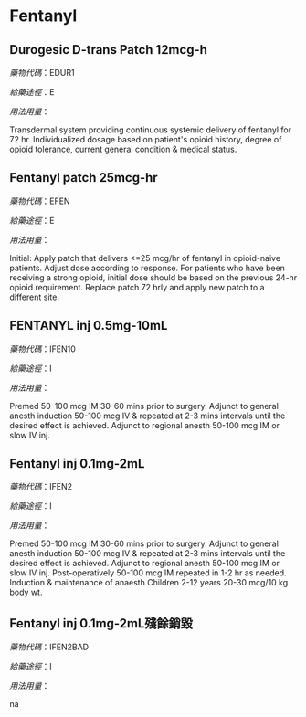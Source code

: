 # Fentanyl

## Durogesic D-trans Patch 12mcg-h

*藥物代碼*：EDUR1

*給藥途徑*：E

*用法用量*：

Transdermal system providing continuous systemic delivery of fentanyl for 72 hr. Individualized dosage based on patient's opioid history, degree of opioid tolerance, current general condition & medical status.

## Fentanyl patch 25mcg-hr

*藥物代碼*：EFEN

*給藥途徑*：E

*用法用量*：

Initial: Apply patch that delivers <=25 mcg/hr of fentanyl in opioid-naive patients. Adjust dose according to response. For patients who have been receiving a strong opioid, initial dose should be based on the previous 24-hr opioid requirement. Replace patch 72 hrly and apply new patch to a different site.

## FENTANYL inj 0.5mg-10mL

*藥物代碼*：IFEN10

*給藥途徑*：I

*用法用量*：

Premed 50-100 mcg IM 30-60 mins prior to surgery. 
Adjunct to general anesth induction 50-100 mcg IV & repeated at 2-3 mins intervals until the desired effect is achieved. 
Adjunct to regional anesth 50-100 mcg IM or slow IV inj. 

## Fentanyl inj 0.1mg-2mL

*藥物代碼*：IFEN2

*給藥途徑*：I

*用法用量*：

Premed 50-100 mcg IM 30-60 mins prior to surgery. 
Adjunct to general anesth induction 50-100 mcg IV & repeated at 2-3 mins intervals until the desired effect is achieved. 
Adjunct to regional anesth 50-100 mcg IM or slow IV inj. 
Post-operatively 50-100 mcg IM repeated in 1-2 hr as needed. 
Induction & maintenance of anaesth Children 2-12 years 20-30 mcg/10 kg body wt.

## Fentanyl inj 0.1mg-2mL殘餘銷毀

*藥物代碼*：IFEN2BAD

*給藥途徑*：I

*用法用量*：

na

